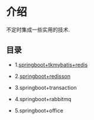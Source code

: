 # 介绍
不定时集成一些实用的技术.

## 目录
- 1.[springboot+tkmybatis+redis](https://gitee.com/free/Mapper/wikis/Home )


- 2.[springboot+redisson](https://blog.csdn.net/qq877507054/article/details/107610780)


- 3.springboot+transaction


- 4.springboot+rabbitmq


- 5.springboot+office



